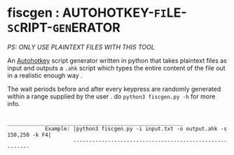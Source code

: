 # fiscgen : AUTOHOTKEY-`FI`LE-`SC`RIPT-`GEN`ERATOR
*PS: ONLY USE PLAINTEXT FILES WITH THIS TOOL*

An [Autohotkey](https://www.autohotkey.com/) script generator written in python that takes plaintext files as input and outputs a `.ahk` script which types the entire content of the file out in a realistic enough way .

The wait periods before and after every keypress are randomly generated within a range supplied by the user . do `python3 fiscgen.py -h` for more info.

                         ________________________________________________________
                Example: |python3 fiscgen.py -i input.txt -o output.ahk -s 150,250 -k F4|
                         --------------------------------------------------------
